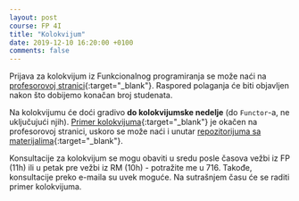 ```yaml
---
layout: post
course: FP 4I
title: "Kolokvijum"
date: 2019-12-10 16:20:00 +0100
comments: false
---
```


Prijava za kolokvijum iz Funkcionalnog programiranja se može naći na 
[profesorovoj stranici](http://poincare.math.rs/~ivan/sys/prijavljivanje/){:target="_blank"}.
Raspored polaganja će biti objavljen nakon što dobijemo konačan broj studenata.

Na kolokvijumu će doći gradivo **do kolokvijumske nedelje** (do `Functor`-a, ne uključujući njih). 
[Primer kolokvijuma](http://poincare.matf.bg.ac.rs/~ivan/files/fp/primer-kolokvijuma.pdf){:target="_blank"}
je okačen na profesorovoj stranici, uskoro se može naći i unutar 
[repozitorijuma sa materijalima](https://github.com/ivan-ristovic/MATF-Functional-Programming){:target="_blank"}.

Konsultacije za kolokvijum se mogu obaviti u sredu posle časova vežbi iz FP (11h) 
ili u petak pre vežbi iz RM (10h) - potražite me u 716. Takođe, konsultacije preko
e-maila su uvek moguće. Na sutrašnjem času će se raditi primer kolokvijuma.
